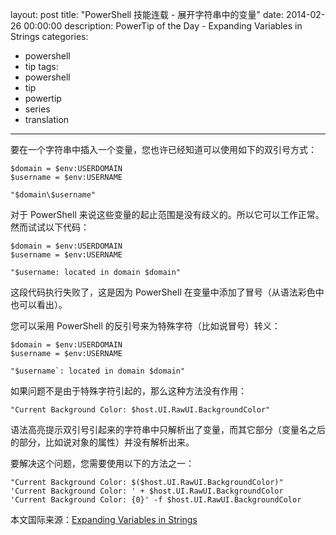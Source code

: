 layout: post
title: "PowerShell 技能连载 - 展开字符串中的变量"
date: 2014-02-26 00:00:00
description: PowerTip of the Day - Expanding Variables in Strings
categories:
- powershell
- tip
tags:
- powershell
- tip
- powertip
- series
- translation
---
要在一个字符串中插入一个变量，您也许已经知道可以使用如下的双引号方式：

    $domain = $env:USERDOMAIN
    $username = $env:USERNAME
    
    "$domain\$username"

对于 PowerShell 来说这些变量的起止范围是没有歧义的。所以它可以工作正常。然而试试以下代码：

    $domain = $env:USERDOMAIN
    $username = $env:USERNAME
    
    "$username: located in domain $domain"

这段代码执行失败了，这是因为 PowerShell 在变量中添加了冒号（从语法彩色中也可以看出）。

您可以采用 PowerShell 的反引号来为特殊字符（比如说冒号）转义：

    $domain = $env:USERDOMAIN
    $username = $env:USERNAME
    
    "$username`: located in domain $domain"
    
如果问题不是由于特殊字符引起的，那么这种方法没有作用：

    "Current Background Color: $host.UI.RawUI.BackgroundColor" 
    
语法高亮提示双引号引起来的字符串中只解析出了变量，而其它部分（变量名之后的部分，比如说对象的属性）并没有解析出来。

要解决这个问题，您需要使用以下的方法之一：

    "Current Background Color: $($host.UI.RawUI.BackgroundColor)"
    'Current Background Color: ' + $host.UI.RawUI.BackgroundColor
    'Current Background Color: {0}' -f $host.UI.RawUI.BackgroundColor


<!--more-->
本文国际来源：[Expanding Variables in Strings](http://community.idera.com/powershell/powertips/b/tips/posts/expanding-variables-in-strings)
